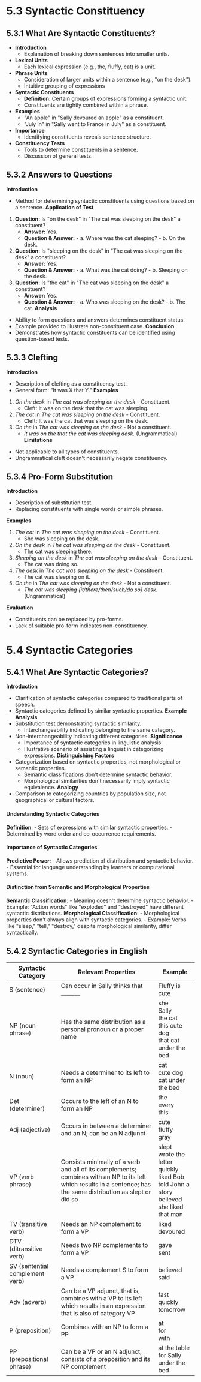 # 5.3 Syntactic Constituency
## 5.3.1 What Are Syntactic Constituents?
- **Introduction**
  - Explanation of breaking down sentences into smaller units.
- **Lexical Units**
  - Each lexical expression (e.g., the, fluffy, cat) is a unit.
- **Phrase Units**
  - Consideration of larger units within a sentence (e.g., "on the desk").
  - Intuitive grouping of expressions
- **Syntactic Constituents**
  - **Definition**: Certain groups of expressions forming a syntactic unit.
  - Constituents are tightly combined within a phrase.
- **Examples**
  - "An apple" in "Sally devoured an apple" as a constituent.
  - "July in" in "Sally went to France in July" as a constituent.
- **Importance**
  - Identifying constituents reveals sentence structure.
- **Constituency Tests**
  - Tools to determine constituents in a sentence.
  - Discussion of general tests.

## 5.3.2 Answers to Questions
**Introduction**
  - Method for determining syntactic constituents using questions based on a sentence.
**Application of Test**
  1. **Question:** Is "on the desk" in "The cat was sleeping on the desk" a constituent?
	 - **Answer:** Yes.
	 - **Question & Answer:** 
		   - a. Where was the cat sleeping?
		   - b. On the desk.
  1. **Question:** Is "sleeping on the desk" in "The cat was sleeping on the desk" a constituent?
	 - **Answer:** Yes.
	 - **Question & Answer:**
		   - a. What was the cat doing?
		   - b. Sleeping on the desk.
  2. **Question:** Is "the cat" in "The cat was sleeping on the desk" a constituent?
	 - **Answer:** Yes.
	 - **Question & Answer:**
		   - a. Who was sleeping on the desk?
		   - b. The cat.
**Analysis**
- Ability to form questions and answers determines constituent status.
- Example provided to illustrate non-constituent case.
**Conclusion**
- Demonstrates how syntactic constituents can be identified using question-based tests.

## 5.3.3 Clefting

**Introduction**
- Description of clefting as a constituency test.
- General form: "It was X that Y."
**Examples**
1. *On the desk* in *The cat was sleeping on the desk* - Constituent.
	 - Cleft: It was on the desk that the cat was sleeping.
1. *The cat* in *The cat was sleeping on the desk* - Constituent.
	 - Cleft: It was the cat that was sleeping on the desk.
2. *On the* in *The cat was sleeping on the desk* - Not a constituent.
	 - *It was on the that the cat was sleeping desk.* (Ungrammatical)
**Limitations**
- Not applicable to all types of constituents.
- Ungrammatical cleft doesn't necessarily negate constituency.

## 5.3.4 Pro-Form Substitution
**Introduction**
- Description of substitution test.
- Replacing constituents with single words or simple phrases.
 
 **Examples**
 1. *The cat* in *The cat was sleeping on the desk* - Constituent.
     - She was sleeping on the desk.
  2. *On the desk* in *The cat was sleeping on the desk* - Constituent.
     - The cat was sleeping there.
  3. *Sleeping on the desk* in *The cat was sleeping on the desk* - Constituent.
     - The cat was doing so.
  4. *The desk* in *The cat was sleeping on the desk* - Constituent.
     - The cat was sleeping on it.
  5. *On the* in *The cat was sleeping on the desk* - Not a constituent.
     - *The cat was sleeping {it/there/then/such/do so} desk.* (Ungrammatical)

**Evaluation**
- Constituents can be replaced by pro-forms.
- Lack of suitable pro-form indicates non-constituency.

# 5.4 Syntactic Categories
## 5.4.1 What Are Syntactic Categories?

**Introduction**
- Clarification of syntactic categories compared to traditional parts of speech.
- Syntactic categories defined by similar syntactic properties.
**Example Analysis**
- Substitution test demonstrating syntactic similarity.
	- Interchangeability indicating belonging to the same category.
- Non-interchangeability indicating different categories.
**Significance**
	- Importance of syntactic categories in linguistic analysis.
	- Illustrative scenario of assisting a linguist in categorizing expressions.
**Distinguishing Factors**
- Categorization based on syntactic properties, not morphological or semantic properties.
	- Semantic classifications don't determine syntactic behavior.
	- Morphological similarities don't necessarily imply syntactic equivalence.
**Analogy**
- Comparison to categorizing countries by population size, not geographical or cultural factors.

#### Understanding Syntactic Categories
**Definition**:
    - Sets of expressions with similar syntactic properties.
    - Determined by word order and co-occurrence requirements.
#### Importance of Syntactic Categories
**Predictive Power**:
    - Allows prediction of distribution and syntactic behavior.
    - Essential for language understanding by learners or computational systems.

#### Distinction from Semantic and Morphological Properties
**Semantic Classification**:
    - Meaning doesn't determine syntactic behavior.
    - Example: "Action words" like "exploded" and "destroyed" have different syntactic distributions.
**Morphological Classification**:
    - Morphological properties don't always align with syntactic categories.
    - Example: Verbs like "sleep," "tell," "destroy," despite morphological similarity, differ syntactically.
## 5.4.2 Syntactic Categories in English
| Syntactic Category              | Relevant Properties                                                                                                                                                | Example                                                                                            |
| ------------------------------- | ------------------------------------------------------------------------------------------------------------------------------------------------------------------ | -------------------------------------------------------------------------------------------------- |
| S (sentence)                    | Can occur in Sally thinks that _______                                                                                                                             | Fluffy is cute                                                                                     |
| NP (noun phrase)                | Has the same distribution as a personal pronoun or a proper name                                                                                                   | she<br>Sally<br>the cat<br>this cute dog<br>that cat under the bed                                 |
| N (noun)                        | Needs a determiner to its left to form an NP                                                                                                                       | cat<br>cute dog<br>cat under the bed                                                               |
| Det (determiner)                | Occurs to the left of an N to form an NP                                                                                                                           | the<br>every<br>this                                                                               |
| Adj (adjective)                 | Occurs in between a determiner and an N; can be an N adjunct                                                                                                       | cute<br>fluffy<br>gray                                                                             |
| VP (verb phrase)                | Consists minimally of a verb and all of its complements; combines with an NP to its left which results in a sentence; has the same distribution as slept or did so | slept<br>wrote the letter quickly<br>liked Bob<br>told John a story<br>believed she liked that man |
| TV (transitive verb)            | Needs an NP complement to form a VP                                                                                                                                | liked<br>devoured                                                                                  |
| DTV (ditransitive verb)         | Needs two NP complements to form a VP                                                                                                                              | gave<br>sent                                                                                       |
| SV (sentential complement verb) | Needs a complement S to form a VP                                                                                                                                  | believed<br>said                                                                                   |
| Adv (adverb)                    | Can be a VP adjunct, that is, combines with a VP to its left which results in an expression that is also of category VP                                            | fast<br>quickly<br>tomorrow                                                                        |
| P (preposition)                 | Combines with an NP to form a PP                                                                                                                                   | at<br>for<br>with                                                                                  |
| PP (prepositional phrase)       | Can be a VP or an N adjunct; consists of a preposition and its NP complement                                                                                       | at the table<br>for Sally<br>under the bed                                                         |
